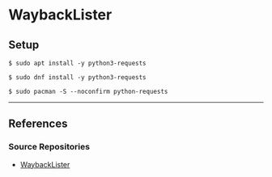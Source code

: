 # WaybackLister

## Setup

```
$ sudo apt install -y python3-requests

$ sudo dnf install -y python3-requests

$ sudo pacman -S --noconfirm python-requests
```

---
## References

### Source Repositories

- [WaybackLister](https://github.com/anmolksachan/wayBackLister)